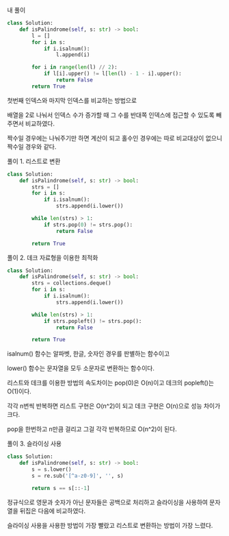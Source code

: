 내 풀이

```py
class Solution:
    def isPalindrome(self, s: str) -> bool:
        l = []
        for i in s:
            if i.isalnum():
                l.append(i)

        for i in range(len(l) // 2):
            if l[i].upper() != l[len(l) - 1 - i].upper():
                return False
        return True
```

첫번째 인덱스와 마지막 인덱스를 비교하는 방법으로

배열을 2로 나눠서 인덱스 수가 증가할 때 그 수를 반대쪽 인덱스에 접근할 수 있도록 빼주면서 비교하였다.

짝수일 경우에는 나눠주기만 하면 계산이 되고 홀수인 경우에는 따로 비교대상이 없으니 짝수일 경우와 같다.

풀이 1. 리스트로 변환

```py
class Solution:
    def isPalindrome(self, s: str) -> bool:
        strs = []
        for i in s:
            if i.isalnum():
                strs.append(i.lower())

        while len(strs) > 1:
            if strs.pop(0) != strs.pop():
                return False

        return True
```

풀이 2. 데크 자료형을 이용한 최적화

```py
class Solution:
    def isPalindrome(self, s: str) -> bool:
        strs = collections.deque()
        for i in s:
            if i.isalnum():
                strs.append(i.lower())

        while len(strs) > 1:
            if strs.popleft() != strs.pop():
                return False

        return True
```

isalnum() 함수는 알파벳, 한글, 숫자인 경우를 판별하는 함수이고

lower() 함수는 문자열을 모두 소문자로 변환하는 함수이다.

리스트와 데크를 이용한 방법의 속도차이는 pop(0)은 O(n)이고 데크의 popleft()는 O(1)이다.

각각 n번씩 반복하면 리스트 구현은 O(n^2)이 되고 데크 구현은 O(n)으로 성능 차이가 크다.

pop을 한번하고 n만큼 걸리고 그걸 각각 반복하므로 O(n^2)이 된다.

풀이 3. 슬라이싱 사용

```py
class Solution:
    def isPalindrome(self, s: str) -> bool:
        s = s.lower()
        s = re.sub('[^a-z0-9]', '', s)

        return s == s[::-1]
```

정규식으로 영문과 숫자가 아닌 문자들은 공백으로 처리하고 슬라이싱을 사용하여 문자열을 뒤집은 다음에 비교하였다.

슬라이싱 사용을 사용한 방법이 가장 빨랐고 리스트로 변환하는 방법이 가장 느렸다.
